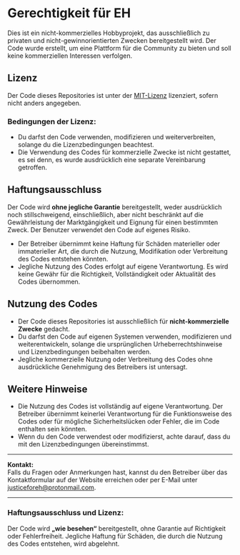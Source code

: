 # Gerechtigkeit für EH

Dies ist ein nicht-kommerzielles Hobbyprojekt, das ausschließlich zu privaten und nicht-gewinnorientierten Zwecken bereitgestellt wird. Der Code wurde erstellt, um eine Plattform für die Community zu bieten und soll keine kommerziellen Interessen verfolgen.

## Lizenz

Der Code dieses Repositories ist unter der [MIT-Lizenz](https://opensource.org/licenses/MIT) lizenziert, sofern nicht anders angegeben. 

### Bedingungen der Lizenz:
- Du darfst den Code verwenden, modifizieren und weiterverbreiten, solange du die Lizenzbedingungen beachtest.
- Die Verwendung des Codes für kommerzielle Zwecke ist nicht gestattet, es sei denn, es wurde ausdrücklich eine separate Vereinbarung getroffen.

## Haftungsausschluss

Der Code wird **ohne jegliche Garantie** bereitgestellt, weder ausdrücklich noch stillschweigend, einschließlich, aber nicht beschränkt auf die Gewährleistung der Marktgängigkeit und Eignung für einen bestimmten Zweck. Der Benutzer verwendet den Code auf eigenes Risiko.

- Der Betreiber übernimmt keine Haftung für Schäden materieller oder immaterieller Art, die durch die Nutzung, Modifikation oder Verbreitung des Codes entstehen könnten.
- Jegliche Nutzung des Codes erfolgt auf eigene Verantwortung. Es wird keine Gewähr für die Richtigkeit, Vollständigkeit oder Aktualität des Codes übernommen.

## Nutzung des Codes

- Der Code dieses Repositories ist ausschließlich für **nicht-kommerzielle Zwecke** gedacht.
- Du darfst den Code auf eigenen Systemen verwenden, modifizieren und weiterentwickeln, solange die ursprünglichen Urheberrechtshinweise und Lizenzbedingungen beibehalten werden.
- Jegliche kommerzielle Nutzung oder Verbreitung des Codes ohne ausdrückliche Genehmigung des Betreibers ist untersagt.

## Weitere Hinweise

- Die Nutzung des Codes ist vollständig auf eigene Verantwortung. Der Betreiber übernimmt keinerlei Verantwortung für die Funktionsweise des Codes oder für mögliche Sicherheitslücken oder Fehler, die im Code enthalten sein könnten.
- Wenn du den Code verwendest oder modifizierst, achte darauf, dass du mit den Lizenzbedingungen übereinstimmst.

---

**Kontakt:**  
Falls du Fragen oder Anmerkungen hast, kannst du den Betreiber über das Kontaktformular auf der Website erreichen oder per E-Mail unter [justiceforeh@protonmail.com](mailto:justiceforeh@protonmail.com).

---

### **Haftungsausschluss und Lizenz:**

Der Code wird **„wie besehen“** bereitgestellt, ohne Garantie auf Richtigkeit oder Fehlerfreiheit. Jegliche Haftung für Schäden, die durch die Nutzung des Codes entstehen, wird abgelehnt.
